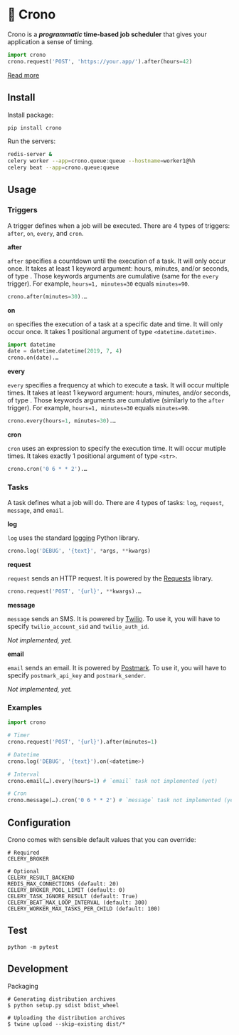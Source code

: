 # 🔮 Crono

Crono is a **_programmatic_ time-based job scheduler** that gives your application a sense of timing.

```python
import crono
crono.request('POST', 'https://your.app/').after(hours=42)
```

[Read more](https://twitter.com/gduverger/status/1236054680133922816)

## Install

Install package:
```python
pip install crono
```

Run the servers:
```bash
redis-server &
celery worker --app=crono.queue:queue --hostname=worker1@%h
celery beat --app=crono.queue:queue
```

## Usage

### Triggers

A trigger defines when a job will be executed. There are 4 types of triggers: `after`, `on`, `every`, and `cron`. 

**after**

`after` specifies a countdown until the execution of a task. It will only occur once. It takes at least 1 keyword argument: hours, minutes, and/or seconds, of type <int>. Those keywords arguments are cumulative (same for the `every` trigger). For example, `hours=1, minutes=30` equals `minutes=90`.

```python
crono.after(minutes=30).…
```

**on**

`on` specifies the execution of a task at a specific date and time. It will only occur once. It takes 1 positional argument of type `<datetime.datetime>`.

```python
import datetime
date = datetime.datetime(2019, 7, 4)
crono.on(date).…
```

**every**

`every` specifies a frequency at which to execute a task. It will occur multiple times. It takes at least 1 keyword argument: hours, minutes, and/or seconds, of type <int>. Those keywords arguments are cumulative (similarly to the `after` trigger). For example, `hours=1, minutes=30` equals `minutes=90`.

```python
crono.every(hours=1, minutes=30).…
```

**cron**

`cron` uses an expression to specify the execution time. It will occur mutiple times. It takes exactly 1 positional argument of type `<str>`.

```python
crono.cron('0 6 * * 2').…
```

### Tasks

A task defines what a job will do. There are 4 types of tasks: `log`, `request`, `message`, and `email`.

**log**

`log` uses the standard [logging](https://docs.python.org/3.8/library/logging.html) Python library.

```python
crono.log('DEBUG', '{text}', *args, **kwargs)
```

**request**

`request` sends an HTTP request. It is powered by the [Requests](http://docs.python-requests.org/en/master/) library.

```python
crono.request('POST', '{url}', **kwargs).…
```

**message**

`message` sends an SMS. It is powered by [Twilio](https://www.twilio.com/). To use it, you will have to specify `twilio_account_sid` and `twilio_auth_id`.

_Not implemented, yet._

**email**

`email` sends an email. It is powered by [Postmark](https://postmarkapp.com/). To use it, you will have to specify `postmark_api_key` and `postmark_sender`.

_Not implemented, yet._

### Examples

```python
import crono

# Timer
crono.request('POST', '{url}').after(minutes=1)

# Datetime
crono.log('DEBUG', '{text}').on(<datetime>)

# Interval
crono.email(…).every(hours=1) # `email` task not implemented (yet)

# Cron
crono.message(…).cron('0 6 * * 2') # `message` task not implemented (yet)
```

## Configuration

Crono comes with sensible default values that you can override:
```	
# Required
CELERY_BROKER

# Optional
CELERY_RESULT_BACKEND
REDIS_MAX_CONNECTIONS (default: 20)	
CELERY_BROKER_POOL_LIMIT (default: 0)
CELERY_TASK_IGNORE_RESULT (default: True)
CELERY_BEAT_MAX_LOOP_INTERVAL (default: 300)
CELERY_WORKER_MAX_TASKS_PER_CHILD (default: 100)
```	

## Test

```
python -m pytest
```

## Development

Packaging

```console
# Generating distribution archives
$ python setup.py sdist bdist_wheel

# Uploading the distribution archives
$ twine upload --skip-existing dist/*
```
